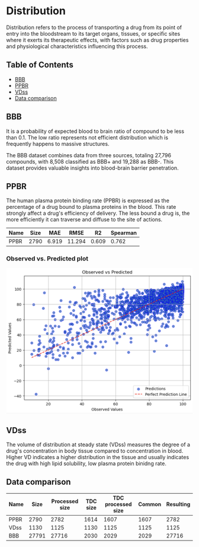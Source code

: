 # Distribution

Distribution refers to the process of transporting a drug from its point of entry into the bloodstream to its target organs, tissues, or specific sites where it exerts its therapeutic effects, with factors such as drug properties and physiological characteristics influencing this process.

## Table of Contents

- [BBB](#bbb)
- [PPBR](#ppbr)
- [VDss](#vdss)
- [Data comparison](#data-comparison)

## BBB

It is a probability of expected blood to brain ratio of compound to be less than 0.1. The low ratio represents not efficient distribution which is frequently happens to massive structures.

The BBB dataset combines data from three sources, totaling 27,796 compounds, with 8,508 classified as BBB+ and 19,288 as BBB-. This dataset provides valuable insights into blood-brain barrier penetration.

## PPBR

The human plasma protein binding rate (PPBR) is expressed as the percentage of a drug bound to plasma proteins in the blood. This rate strongly affect a drug's efficiency of delivery. The less bound a drug is, the more efficiently it can traverse and diffuse to the site of actions.

| Name | Size | MAE | RMSE | R2 | Spearman |
|-|-|-|-|-|-|
| PPBR | 2790 | 6.919 | 11.294 | 0.609 | 0.762 |

### Observed vs. Predicted plot

![PPBR True vs. Predicted plot](../../images/ppbr_observed_vs_pred.png)

## VDss

The volume of distribution at steady state (VDss) measures the degree of a drug's concentration in body tissue compared to concentration in blood. Higher VD indicates a higher distribution in the tissue and usually indicates the drug with high lipid solubility, low plasma protein binidng rate.

## Data comparison

| Name | Size | Processed size | TDC size | TDC processed size | Common | Resulting |
|-|-|-|-|-|-|-|
| PPBR | 2790 | 2782 | 1614 | 1607 | 1607 | 2782 |
| VDss | 1130 | 1125 | 1130 | 1125 | 1125 | 1125 |
| BBB | 27791 | 27716 | 2030 | 2029 | 2029 | 27716 |
